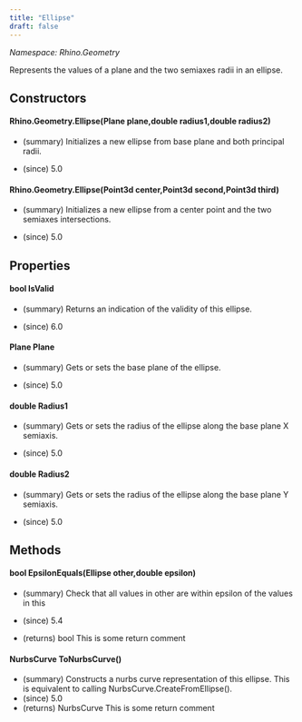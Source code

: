 ```yaml
---
title: "Ellipse"
draft: false
---
```


*Namespace: Rhino.Geometry*

   Represents the values of a plane and the two semiaxes radii in an ellipse.
   
## Constructors
#### Rhino.Geometry.Ellipse(Plane plane,double radius1,double radius2)
- (summary) 
     Initializes a new ellipse from base plane and both principal radii.
     
- (since) 5.0
#### Rhino.Geometry.Ellipse(Point3d center,Point3d second,Point3d third)
- (summary) 
     Initializes a new ellipse from a center point and the two semiaxes intersections.
     
- (since) 5.0
## Properties
#### bool IsValid
- (summary) 
     Returns an indication of the validity of this ellipse.
     
- (since) 6.0
#### Plane Plane
- (summary) 
     Gets or sets the base plane of the ellipse.
     
- (since) 5.0
#### double Radius1
- (summary) 
     Gets or sets the radius of the ellipse along the base plane X semiaxis.
     
- (since) 5.0
#### double Radius2
- (summary) 
     Gets or sets the radius of the ellipse along the base plane Y semiaxis.
     
- (since) 5.0
## Methods
#### bool EpsilonEquals(Ellipse other,double epsilon)
- (summary) 
     Check that all values in other are within epsilon of the values in this
     
- (since) 5.4
- (returns) bool This is some return comment
#### NurbsCurve ToNurbsCurve()
- (summary) 
     Constructs a nurbs curve representation of this ellipse. 
     This is equivalent to calling NurbsCurve.CreateFromEllipse().
- (since) 5.0
- (returns) NurbsCurve This is some return comment
